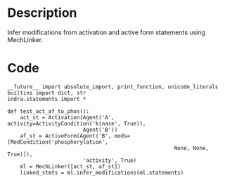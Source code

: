 # Description
Infer modifications from activation and active form statements using MechLinker.

# Code
```
__future__ import absolute_import, print_function, unicode_literals
builtins import dict, str
indra.statements import *

def test_act_af_to_phos():
    act_st = Activation(Agent('A', activity=ActivityCondition('kinase', True)),
                        Agent('B'))
    af_st = ActiveForm(Agent('B', mods=[ModCondition('phosphorylation',
                                                     None, None, True)]),
                        'activity', True)
    ml = MechLinker([act_st, af_st])
    linked_stmts = ml.infer_modifications(ml.statements)

```
